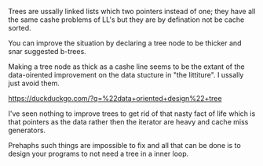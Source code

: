 Trees are ussally linked lists which two pointers instead of one; they have all the same cashe problems of LL's but they are by defination not be cache sorted.

You can improve the situation by declaring a tree node to be thicker and snar suggested b-trees.

Making a tree node as thick as a cashe line seems to be the extant of the data-oirented improvement on the data stucture in "the littiture". I ussally just avoid them.

https://duckduckgo.com/?q=%22data+oriented+design%22+tree

I've seen nothing to improve trees to get rid of that nasty fact of life which is that pointers as the data rather then the iterator are heavy and cache miss generators.

Prehaphs such things are impossible to fix and all that can be done is to design your programs to not need a tree in a inner loop.